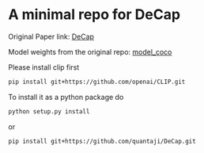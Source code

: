 # A minimal repo for DeCap
Original Paper link: [DeCap](https://openreview.net/pdf?id=Lt8bMlhiwx2)

Model weights from the original repo: [model_coco](https://drive.google.com/file/d/1EFI0aujIWBr3dTC_a2hdoV4QJenAlEWU/view?usp=share_link)

Please install clip first
```sh
pip install git+https://github.com/openai/CLIP.git
```

To install it as a python package do
```sh
python setup.py install
```
or 
```sh
pip install git+https://github.com/quantaji/DeCap.git
```
